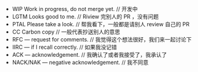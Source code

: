 * WIP Work in progress, do not merge yet. // 开发中
* LGTM Looks good to me. // Riview 完别人的 PR ，没有问题
* PTAL Please take a look. // 帮我看下，一般都是请别人 review 自己的 PR
* CC Carbon copy // 一般代表抄送别人的意思
* RFC — request for comments. // 我觉得这个想法很好，我们来一起讨论下
* IIRC — if I recall correctly. // 如果我没记错
* ACK — acknowledgement. // 我确认了或者我接受了，我承认了
* NACK/NAK — negative acknowledgement. // 我不同意